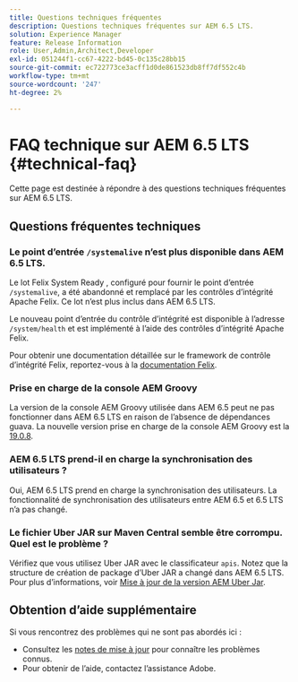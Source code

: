 ```yaml
---
title: Questions techniques fréquentes
description: Questions techniques fréquentes sur AEM 6.5 LTS.
solution: Experience Manager
feature: Release Information
role: User,Admin,Architect,Developer
exl-id: 051244f1-cc67-4222-bd45-0c135c28bb15
source-git-commit: ec722773ce3acff1d0de861523db8ff7df552c4b
workflow-type: tm+mt
source-wordcount: '247'
ht-degree: 2%

---
```


# FAQ technique sur AEM 6.5 LTS {#technical-faq}

Cette page est destinée à répondre à des questions techniques fréquentes sur AEM 6.5 LTS.

## Questions fréquentes techniques

### Le point d’entrée `/systemalive` n’est plus disponible dans AEM 6.5 LTS.

Le lot Felix System Ready , configuré pour fournir le point d’entrée `/systemalive`, a été abandonné et remplacé par les contrôles d’intégrité Apache Felix. Ce lot n’est plus inclus dans AEM 6.5 LTS.

Le nouveau point d’entrée du contrôle d’intégrité est disponible à l’adresse `/system/health` et est implémenté à l’aide des contrôles d’intégrité Apache Felix.

Pour obtenir une documentation détaillée sur le framework de contrôle d’intégrité Felix, reportez-vous à la [documentation Felix](https://github.com/apache/felix-dev/blob/master/healthcheck/README.md).

### Prise en charge de la console AEM Groovy

La version de la console AEM Groovy utilisée dans AEM 6.5 peut ne pas fonctionner dans AEM 6.5 LTS en raison de l’absence de dépendances guava. La nouvelle version prise en charge de la console AEM Groovy est la [19.0.8](https://mvnrepository.com/artifact/be.orbinson.aem/aem-groovy-console/19.0.8).

### AEM 6.5 LTS prend-il en charge la synchronisation des utilisateurs ?

Oui, AEM 6.5 LTS prend en charge la synchronisation des utilisateurs. La fonctionnalité de synchronisation des utilisateurs entre AEM 6.5 et 6.5 LTS n’a pas changé.

### Le fichier Uber JAR sur Maven Central semble être corrompu. Quel est le problème ?

Vérifiez que vous utilisez Uber JAR avec le classificateur `apis`. Notez que la structure de création de package d’Uber JAR a changé dans AEM 6.5 LTS. Pour plus d’informations, voir [Mise à jour de la version AEM Uber Jar](/help/sites-deploying/upgrading-code-and-customizations.md#update-the-aem-uber-jar-version).

## Obtention d’aide supplémentaire

Si vous rencontrez des problèmes qui ne sont pas abordés ici :
* Consultez les [notes de mise à jour](/help/release-notes/release-notes.md) pour connaître les problèmes connus.
* Pour obtenir de l’aide, contactez l’assistance Adobe.
